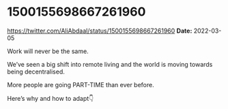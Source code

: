# 1500155698667261960
https://twitter.com/AliAbdaal/status/1500155698667261960
**Date:** 2022-03-05

Work will never be the same. 

We’ve seen a big shift into remote living and the world is moving towards being decentralised. 

More people are going PART-TIME than ever before. 

Here’s why and how to adapt👇
